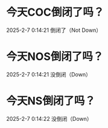 # 今天COC倒闭了吗？

2025-2-7 0:14:21 倒闭了（Not Down）

# 今天NOS倒闭了吗？

2025-2-7 0:14:21 没倒闭（Down）

# 今天NS倒闭了吗？

2025-2-7 0:14:22 没倒闭（Down）

